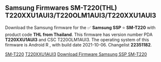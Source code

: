 <h2>Samsung Firmwares SM-T220(THL) T220XXU1AUI3/T220OLM1AUI3/T220XXU1AUI3</h2>
Download the Samsung firmware for the ✅ <strong>Samsung SSP </strong> ⭐ <strong>SM-T220</strong> with product code <strong>THL</strong> <strong> from Thailand</strong>. This firmware has version number PDA <strong>T220XXU1AUI3</strong> and CSC T220OLM1AUI3. The operating system of this firmware is Android R , with build date 2021-10-06. Changelist <strong>22351182</strong>.


[SM-T220](https://samfirm.shop/samsung/model/SM-T220)
[T220XXU1AUI3](https://samfirm.shop/samsung/pda/T220XXU1AUI3)
[Download Firmware Samsung SSP SM-T220](https://samfirm.shop/samsung/firmware/463464)
